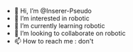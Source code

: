 - 👋 Hi, I’m @Inserer-Pseudo
- 👀 I’m interested in robotic
- 🌱 I’m currently learning robotic
- 💞️ I’m looking to collaborate on robotic
- 📫 How to reach me : don't

<!---
Inserer-Pseudo/Inserer-Pseudo is a ✨ special ✨ repository because its `README.md` (this file) appears on your GitHub profile.
You can click the Preview link to take a look at your changes.
--->
